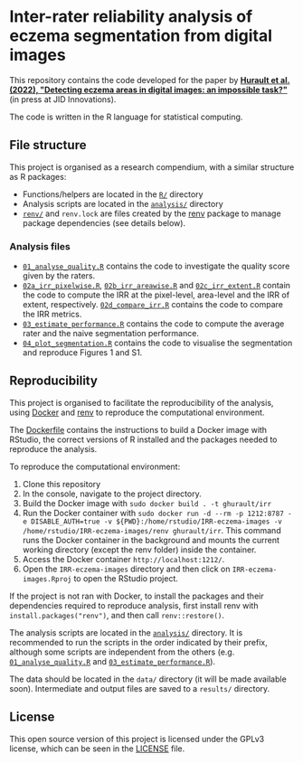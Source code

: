 # Inter-rater reliability analysis of eczema segmentation from digital images

This repository contains the code developed for the paper by [**Hurault et al. (2022), "Detecting eczema areas in digital images: an impossible task?"**](https://doi.org/10.1016/j.xjidi.2022.100133) (in press at JID Innovations).

The code is written in the R language for statistical computing.

## File structure

This project is organised as a research compendium, with a similar structure as R packages:

- Functions/helpers are located in the [`R/`](R/) directory
- Analysis scripts are located in the [`analysis/`](analysis/) directory
- [`renv/`](renv/) and `renv.lock` are files created by the [renv](https://rstudio.github.io/renv/index.html) package to manage package dependencies (see details below).

### Analysis files

- [`01_analyse_quality.R`](analysis/01_analyse_quality.R) contains the code to investigate the quality score given by the raters.
- [`02a_irr_pixelwise.R`](analysis/02a_irr_pixelwise.R), [`02b_irr_areawise.R`](analysis/02b_irr_areawise.R) and [`02c_irr_extent.R`](analysis/02c_irr_extent.R) contain the code to compute the IRR at the pixel-level, area-level and the IRR of extent, respectively.
[`02d_compare_irr.R`](analysis/02d_compare_irr.R) contains the code to compare the IRR metrics.
- [`03_estimate_performance.R`](analysis/03_estimate_performance.R) contains the code to compute the average rater and the naive segmentation performance.
- [`04_plot_segmentation.R`](analysis/04_plot_segmentation.R) contains the code to visualise the segmentation and reproduce Figures 1 and S1.

## Reproducibility

This project is organised to facilitate the reproducibility of the analysis, using [Docker](https://www.docker.com/) and [renv](https://rstudio.github.io/renv/index.html) to reproduce the computational environment.

The [Dockerfile](Dockerfile) contains the instructions to build a Docker image with RStudio, the correct versions of R installed and the packages needed to reproduce the analysis.

To reproduce the computational environment:

1. Clone this repository
2. In the console, navigate to the project directory.
3. Build the Docker image with `sudo docker build . -t ghurault/irr`
4. Run the Docker container with `sudo docker run -d --rm -p 1212:8787 -e DISABLE_AUTH=true -v ${PWD}:/home/rstudio/IRR-eczema-images -v /home/rstudio/IRR-eczema-images/renv ghurault/irr`.
This command runs the Docker container in the background and mounts the current working directory (except the renv folder) inside the container.
5. Access the Docker container `http://localhost:1212/`.
6. Open the `IRR-eczema-images` directory and then click on `IRR-eczema-images.Rproj` to open the RStudio project.

If the project is not ran with Docker, to install the packages and their dependencies required to reproduce analysis, first install renv with `install.packages("renv")`, and then call `renv::restore()`.

The analysis scripts are located in the [`analysis/`](analysis/) directory.
It is recommended to run the scripts in the order indicated by their prefix, although some scripts are independent from the others (e.g. [`01_analyse_quality.R`](analysis/01_analyse_quality.R) and [`03_estimate_performance.R`](analysis/03_estimate_performance.R)).

The data should be located in the `data/` directory (it will be made available soon).
Intermediate and output files are saved to a `results/` directory.

## License

This open source version of this project is licensed under the GPLv3 license, which can be seen in the [LICENSE](LICENSE.md) file.
